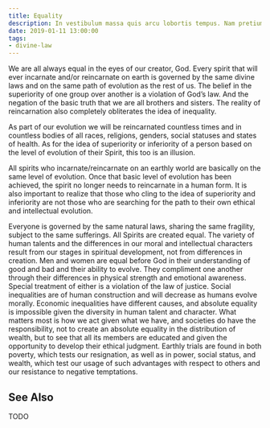 ```yaml
---
title: Equality
description: In vestibulum massa quis arcu lobortis tempus. Nam pretium arcu in odio vulputate luctus.
date: 2019-01-11 13:00:00
tags: 
- divine-law
---
```


We are all always equal in the eyes of our creator, God. Every spirit that will ever incarnate and/or reincarnate on earth is governed by the same divine laws and on the same path of evolution as the rest of us. The belief in the superiority of one group over another is a violation of God’s law. And the negation of the basic truth that we are all brothers and sisters. The reality of reincarnation also completely obliterates the idea of inequality.

As part of our evolution we will be reincarnated countless times and in countless bodies of all races, religions, genders, social statuses and states of health. As for the idea of superiority or inferiority of a person based on the level of evolution of their Spirit, this too is an illusion.

All spirits who incarnate/reincarnate on an earthly world are basically on the same level of evolution. Once that basic level of evolution has been achieved, the spirit no longer needs to reincarnate in a human form. It is also important to realize that those who cling to the idea of superiority and inferiority are not those who are searching for the path to their own ethical and intellectual evolution.

Everyone is governed by the same natural laws, sharing the same fragility, subject to the same sufferings. All Spirits are created equal. The variety of human talents and the differences in our moral and intellectual characters result from our stages in spiritual development, not from differences in creation. Men and women are equal before God in their understanding of good and bad and their ability to evolve. They compliment one another through their differences in physical strength and emotional awareness. Special treatment of either is a violation of the law of justice. Social inequalities are of human construction and will decrease as humans evolve morally. Economic inequalities have different causes, and absolute equality is impossible given the diversity in human talent and character. What matters most is how we act given what we have, and societies do have the responsibility, not to create an absolute equality in the distribution of wealth, but to see that all its members are educated and given the opportunity to develop their ethical judgment. Earthly trials are found in both poverty, which tests our resignation, as well as in power, social status, and wealth, which test our usage of such advantages with respect to others and our resistance to negative temptations. 


## See Also
TODO



